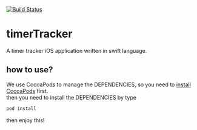 [![Build Status](https://travis-ci.org/nutshellfool/timerTracker.svg?branch=master)](https://travis-ci.org/nutshellfool/timerTracker)
# timerTracker
A timer tracker iOS application written in swift language.
## how to use?
We use CocoaPods to manage the DEPENDENCIES, so you need to [install CocoaPods](https://cocoapods.org/app) first.  
then you need to install the DEPENDENCIES by type
```bash
pod install
```
then enjoy this!
